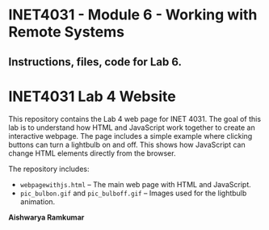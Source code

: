 # INET4031 - Module 6 - Working with Remote Systems

## Instructions, files, code for Lab 6.

# INET4031 Lab 4 Website

This repository contains the Lab 4 web page for INET 4031. The goal of this lab is to understand how HTML and JavaScript work together to create an interactive webpage. The page includes a simple example where clicking buttons can turn a lightbulb on and off. This shows how JavaScript can change HTML elements directly from the browser. 

The repository includes:
- `webpagewithjs.html` – The main web page with HTML and JavaScript.
- `pic_bulbon.gif` and `pic_bulboff.gif` – Images used for the lightbulb animation.

**Aishwarya Ramkumar** 




